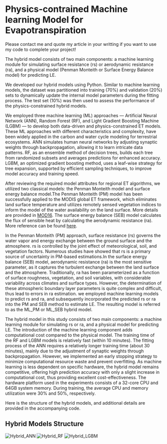 # Physics-contrained Machine learning Model for Evapotranspiration

Please contact me and quote my article in your writting if you want to use my code to complete your project!

The hybrid model consists of two main components: a machine learning module for simulating surface resistance (rs) or aerodynamic resistance (ra), and a physical model (Penman Monteith or Surface Energy Balance model) for predicting LE.

We developed our hybrid models using Python. Similar to machine learning models, the dataset was partitioned into training (70%) and validation (20%) sets to dynamically update the internal model parameters during the fitting process. The test set (10%) was then used to assess the performance of the physics-constrained hybrid models. 

We employed three machine learning (ML) approaches — Artificial Neural Network (ANN), Random Forest (RF), and Light Gradient Boosting Machine (LGBM) — to develop both data-driven and physics-constrained ET models. These ML approaches with different characteristics and complexity, have been widely applied in the carbon and water cycle modeling for terrestrial ecosystems. ANN simulates human neural networks by adjusting synaptic weights through backpropagation, allowing it to learn intricate data patterns. RF, as an ensemble method of decision trees, builds each tree from randomized subsets and averages predictions for enhanced accuracy. LGBM, an optimized gradient boosting method, uses a leaf-wise strategy for tree expansion, supported by efficient sampling techniques, to improve model accuracy and training speed.

After reviewing the required model attributes for regional ET algorithms, we utilized two classical models: the Penman Monteith model and surface energy balance model.The Penman Monteith (PM) model has been successfully applied to the MODIS global ET framework, which eliminates land surface temperature and utilizes remotely sensed vegetation indices to inform the model of the water availability on the land surface. More details are provided in [MOD16](https://github.com/arthur-e/MOD16). The surface energy balance (SEB) model calculates the flux of sensible heat by calculating the aerodynamic resistance (ra). More reference can be found [here](https://github.com/jvdkwast/PySEBS).

In the Penman Monteith (PM) approach, surface resistance (rs) governs the water vapor and energy exchange between the ground surface and the atmosphere. rs is controlled by the joint effect of meteorological, soil, and vegetation factors. Numerous studies have showed that rs is a primary source of uncertainty in PM-based estimations.In the surface energy balance (SEB) model, aerodynamic resistance (ra) is the most sensitive parameter, as it captures the turbulent exchange between the land surface and the atmosphere. Traditionally, ra has been parameterized as a function of surface roughness, vegetation, and soil variables, with considerable variability across climates and surface types. However, the determination of these atmospheric boundary layer parameters is quite complex and difficult, thus lead to errors in ra estimation.  we employed machine learning models to predict rs and ra, and subsequently incorporated the predicted rs or ra into the PM and SEB method to estimate LE. The resulting model is referred to as the ML_PM or ML_SEB hybrid model.

The hybrid model in this study consists of two main components: a machine learning module for simulating rs or ra, and a physical model for predicting LE. The introduction of the machine learning component adds computational cost compared to the physical model. The training time of the RF and LGBM models is relatively fast (within 10 minutes). The fitting process of the ANN requires a relatively longer training time (about 30 minutes), mainly due to the adjustment of synaptic weights through backpropagation. However, we implemented an early stopping strategy to minimize computational resource waste and prevent overfitting. As machine learning is less dependent on specific hardware, the hybrid model remains competitive, offering high prediction accuracy with only a slight increase in computational cost, thus providing excellent cost-effectiveness. The hardware platform used in the experiments consists of a 32-core CPU and 64GB system memory. During training, the average CPU and memory utilization were 30% and 50%, respectively.

Here is the structure of the hybrid models, and additional details are provided in the accompanying code.

## Hybrid Models Structure
![Hybrid_ANN](https://github.com/user-attachments/assets/f8115f26-63c8-44aa-98d9-0e7fa1a937ec)
![Hybrid_RF](https://github.com/user-attachments/assets/de44546a-5c3c-4a35-a70b-aaa5b2142c57)
![Hybrid_LGBM](https://github.com/user-attachments/assets/1c8f8494-4db5-45c8-ab81-cfc6987dd52a)
